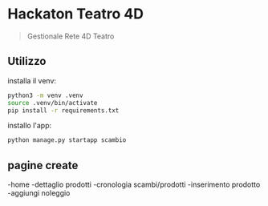 # Hackaton Teatro 4D

> Gestionale Rete 4D Teatro

## Utilizzo

installa il venv:

```sh
python3 -m venv .venv
source .venv/bin/activate
pip install -r requirements.txt
```

installo l'app:

```sh
python manage.py startapp scambio
```


## pagine create

-home
-dettaglio prodotti
-cronologia scambi/prodotti
-inserimento prodotto
-aggiungi noleggio


